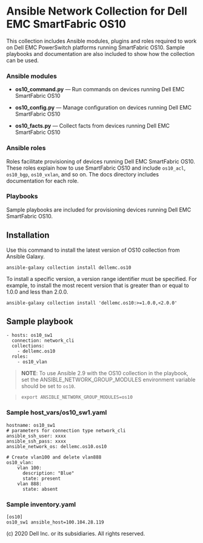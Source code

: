 # Ansible Network Collection for Dell EMC SmartFabric OS10

This collection includes Ansible modules, plugins and roles required to work on Dell EMC PowerSwitch platforms running SmartFabric OS10. Sample playbooks and documentation are also included to show how the collection can be used.

### Ansible modules

- **os10_command.py** — Run commands on devices running Dell EMC SmartFabric OS10

- **os10_config.py** — Manage configuration on devices running Dell EMC SmartFabric OS10
  
- **os10_facts.py** — Collect facts from devices running Dell EMC SmartFabric OS10

### Ansible roles
Roles facilitate provisioning of devices running Dell EMC SmartFabric OS10. These roles explain how to use SmartFabric OS10 and include `os10_acl`, `os10_bgp`, `os10_vxlan`, and so on. The docs directory includes documentation for each role.

### Playbooks
Sample playbooks are included for provisioning devices running Dell EMC SmartFabric OS10.

## Installation
Use this command to install the latest version of OS10 collection from Ansible Galaxy.

    ansible-galaxy collection install dellemc.os10

To install a specific version, a version range identifier must be specified. For example, to install the most recent version that is greater than or equal to 1.0.0 and less than 2.0.0.

    ansible-galaxy collection install 'dellemc.os10:>=1.0.0,<2.0.0'

## Sample playbook

    - hosts: os10_sw1
      connection: network_cli
      collections:
        - dellemc.os10
      roles:
        - os10_vlan

> **NOTE**: To use Ansible 2.9 with the OS10 collection in the playbook, set the ANSIBLE_NETWORK_GROUP_MODULES environment variable should be set to `os10`.

>     export ANSIBLE_NETWORK_GROUP_MODULES=os10

### Sample host_vars/os10_sw1.yaml

    hostname: os10_sw1
    # parameters for connection type network_cli
    ansible_ssh_user: xxxx
    ansible_ssh_pass: xxxx
    ansible_network_os: dellemc.os10.os10

    # Create vlan100 and delete vlan888
    os10_vlan:
        vlan 100:
          description: "Blue"
          state: present
        vlan 888:
          state: absent

### Sample inventory.yaml

    [os10]
    os10_sw1 ansible_host=100.104.28.119


(c) 2020 Dell Inc. or its subsidiaries. All rights reserved.
